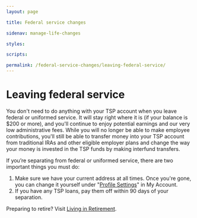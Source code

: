 ```yaml
---
layout: page

title: Federal service changes

sidenav: manage-life-changes

styles:

scripts:

permalink: /federal-service-changes/leaving-federal-service/
---
```

# Leaving federal service

You don't need to do anything with your TSP account when you leave federal or uniformed service. It will stay right where it is (if your balance is $200 or more), and you'll continue to enjoy potential earnings and our very low administrative fees. While you will no longer be able to make employee contributions, you'll still be able to transfer money into your TSP account from traditional IRAs and other eligible employer plans and change the way your money is invested in the TSP funds by making interfund transfers.

If you’re separating from federal or uniformed service, there are two important things you must do:

1. Make sure we have your current address at all times. Once you're gone, you can change it yourself under "[Profile Settings](#)" in My Account.
2. If you have any TSP loans, pay them off within 90 days of your separation.

Preparing to retire? Visit [Living in Retirement](javascript:void(0)).
<!-- CONTENT END -->
